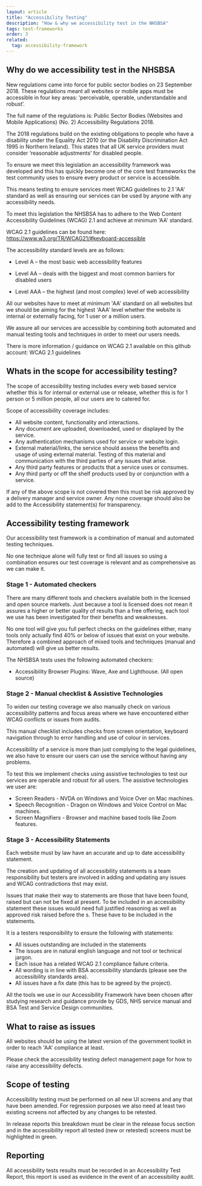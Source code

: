 ```yaml
---
layout: article
title: "Accessibility Testing"
description: "How & why we accessibility test in the NHSBSA"
tags: test-frameworks
order: 3
related:
  tag: accessibility-framework
---
```


## Why do we accessibility test in the NHSBSA

New regulations came into force for public sector bodies on 23 September 2018. These regulations meant all websites or mobile apps must be accessible in four key areas: ‘perceivable, operable, understandable and robust’.

The full name of the regulations is: Public Sector Bodies (Websites and Mobile Applications) (No. 2) Accessibility Regulations 2018.

The 2018 regulations build on the existing obligations to people who have a disability under the Equality Act 2010 (or the Disability Discrimination Act 1995 in Northern Ireland). This states that all UK service providers must consider ‘reasonable adjustments’ for disabled people.

To ensure we meet this legislation an accessibility framework was developed and this has quickly become one of the core test frameworks the test community uses to ensure every product or service is accessible.

This means testing to ensure services meet WCAG guidelines to 2.1 'AA' standard as well as ensuring our services can be used by anyone with any accessibility needs.

To meet this legislation the NHSBSA has to adhere to the Web Content Accessibility Guidelines (WCAG) 2.1 and achieve at minimum 'AA' standard. 

WCAG 2.1 guidelines can be found here: https://www.w3.org/TR/WCAG21/#keyboard-accessible

The accessibility standard levels are as follows:

- Level A – the most basic web accessibility features

- Level AA – deals with the biggest and most common barriers for disabled users

- Level AAA – the highest (and most complex) level of web accessibility

All our websites have to meet at minimum 'AA' standard on all websites but we should be aiming for the highest 'AAA' level whether the website is internal or externally facing, for 1 user or a million users.​​​​​​​

We assure all our services are accessible by combining both automated and manual testing tools and techniques in order to meet our users needs.

There is more information / guidance on WCAG 2.1 available on this github account: WCAG 2.1 guidelines​​​​​​​

## Whats in the scope for accessibility testing?

The scope of accessibility testing includes every web based service whether this is for internal or external use or release, whether this is for 1 person or 5 million people, all our users are to catered for.

Scope of accessibility coverage includes:
- All website content, functionality and interactions.
- Any document are uploaded, downloaded, used or displayed by the service.
- Any authentication mechanisms used for service or website login.
- External material/links, the service should assess the benefits and usage of using external material. Testing of this material and communication with the third parties of any issues that arise.
- Any third party features or products that a service uses or consumes.
- Any third party or off the shelf products used by or conjunction with a service.

If any of the above scope is not covered then this must be risk approved by a delivery manager and service owner. 
Any none coverage should also be add to the Accessibility statement(s) for transparency.


## Accessibility testing framework

Our accessibility test framework is a combination of manual and automated testing techniques.

No one technique alone will fully test or find all issues so using a combination ensures our test coverage is relevant and as comprehensive as we can make it.

### Stage 1 - Automated checkers

There are many different tools and checkers available both in the licensed and open source markets. Just because a tool is licensed does not mean it assures a higher or better quality of results than a free offering, each tool we use has been investigated for their benefits and weaknesses.

No one tool will give you full perfect checks on the guidelines either, many tools only actually find 40% or below of issues that exist on your website. Therefore a combined approach of mixed tools and techniques (manual and automated) will give us better results.

The NHSBSA tests uses the following automated checkers:

- Accessibility Browser Plugins: Wave, Axe and Lighthouse. (All open source)

### Stage 2 - Manual checklist & Assistive Technologies

To widen our testing coverage we also manually check on various accessibility patterns and focus areas where we have encountered either WCAG conflicts or issues from audits.

This manual checklist includes checks from screen orientation, keyboard navigation through to error handling and use of colour in services.

Accessibility of a service is more than just complying to the legal guidelines, we also have to ensure our users can use the service without having any problems.

To test this we implement checks using assistive technologies to test our services are operable and robust for all users. The assistive technologies we user are:

- Screen Readers - NVDA on Windows and Voice Over on Mac machines.
- Speech Recognition - Dragon on Windows and Voice Control on Mac machines.
- Screen Magnifiers - Browser and machine based tools like Zoom features.

### Stage 3 - Accessibility Statements

Each website must by law have an accurate and up to date accessibility statement.

The creation and updating of all accessibility statements is a team responsibility but testers are involved in adding and updating any issues and WCAG contradictions thst may exist.

Issues that make their way to statements are those that have been found, raised but can not be fixed at present. 
To be included in an accessibility statement these issues would need full justified reasoning as well as approved risk raised before the s. These have to be included in the statements.

It is a testers responsibility to ensure the following with statements:

- All issues outstanding are included in the statements
- The issues are in natural english language and not tool or technical jargon.
- Each issue has a related WCAG 2.1 compliance failure criteria.
- All wording is in line with BSA accessibility standards (please see the accessibility standards area).
- All issues have a fix date (this has to be agreed by the project).

All the tools we use in our Accessibility Framework have been chosen after studying research and guidance provide by GDS, NHS service manual and BSA Test and Service Design communities.

## What to raise as issues

All websites should be using the latest version of the government toolkit in order to reach 'AA' compliance at least. 

Please check the accessibility testing defect management page for how to raise any accessibility defects.

## Scope of testing

Accessibility testing must be performed on all new UI screens and any that have been amended. For regression purposes we also need at least two existing screens not affected by any changes to be retested.

In release reports this breakdown must be clear in the release focus section and in the accessibility report all tested (new or retested) screens must be highlighted in green.

## Reporting

All accessibility tests results must be recorded in an Accessibility Test Report, this report is used as evidence in the event of an accessibility audit.